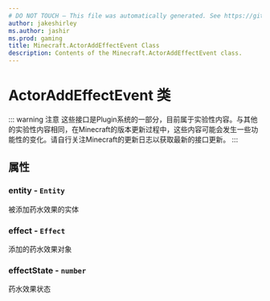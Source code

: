 ```yaml
---
# DO NOT TOUCH — This file was automatically generated. See https://github.com/Mojang/MinecraftScriptingApiDocsGenerator to modify descriptions, examples, etc.
author: jakeshirley
ms.author: jashir
ms.prod: gaming
title: Minecraft.ActorAddEffectEvent Class
description: Contents of the Minecraft.ActorAddEffectEvent class.
---
```

# ActorAddEffectEvent 类
::: warning 注意
这些接口是Plugin系统的一部分，目前属于实验性内容。与其他的实验性内容相同，在Minecraft的版本更新过程中，这些内容可能会发生一些功能性的变化。请自行关注Minecraft的更新日志以获取最新的接口更新。
:::

## 属性
### **entity** - `Entity`
被添加药水效果的实体


### **effect** - `Effect`
添加的药水效果对象


### **effectState** - `number`
药水效果状态



